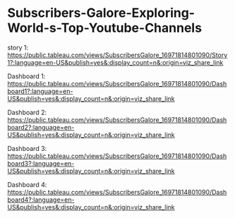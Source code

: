 # Subscribers-Galore-Exploring-World-s-Top-Youtube-Channels

story 1:
https://public.tableau.com/views/SubscribersGalore_16971814801090/Story1?:language=en-US&publish=yes&:display_count=n&:origin=viz_share_link

Dashboard 1:
https://public.tableau.com/views/SubscribersGalore_16971814801090/Dashboard1?:language=en-US&publish=yes&:display_count=n&:origin=viz_share_link

Dashboard 2:
https://public.tableau.com/views/SubscribersGalore_16971814801090/Dashboard2?:language=en-US&publish=yes&:display_count=n&:origin=viz_share_link

Dashboard 3:
https://public.tableau.com/views/SubscribersGalore_16971814801090/Dashboard3?:language=en-US&publish=yes&:display_count=n&:origin=viz_share_link

Dashboard 4:
https://public.tableau.com/views/SubscribersGalore_16971814801090/Dashboard4?:language=en-US&publish=yes&:display_count=n&:origin=viz_share_link
